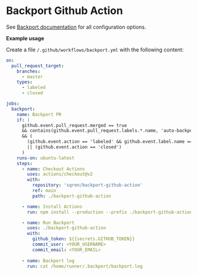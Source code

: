 # Backport Github Action

See [Backport documentation](https://github.com/sqren/backport) for all configuration options.

**Example usage**

Create a file `/.github/workflows/backport.yml` with the following content:

```yml
on:
  pull_request_target:
    branches:
      - master
    types:
      - labeled
      - closed

jobs:
  backport:
    name: Backport PR
    if: |
      github.event.pull_request.merged == true
      && contains(github.event.pull_request.labels.*.name, 'auto-backport')
      && (
        (github.event.action == 'labeled' && github.event.label.name == 'auto-backport')
        || (github.event.action == 'closed')
      )
    runs-on: ubuntu-latest
    steps:
      - name: Checkout Actions
        uses: actions/checkout@v2
        with:
          repository: 'sqren/backport-github-action'
          ref: main
          path: ./backport-github-action

      - name: Install Actions
        run: npm install --production --prefix ./backport-github-action

      - name: Run Backport
        uses: ./backport-github-action
        with:
          github_token: ${{secrets.GITHUB_TOKEN}}
          commit_user: <YOUR_USERNAME>
          commit_email: <YOUR_EMAIL>
          
      - name: Backport log
        run: cat /home/runner/.backport/backport.log
          
```
